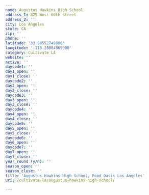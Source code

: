 ```yaml
---
name: Augustus Hawkins High School
address_1: 825 West 60th Street
address_2: ''
city: Los Angeles
state: CA
zip: ''
phone: ''
latitude: '33.98552749000'
longitude: '-118.28804869000'
category: Cultivate LA
website: ''
active: ''
daycode1: ''
day1_open: ''
day1_close: ''
daycode2: ''
day2_open: ''
day2_close: ''
daycode3: ''
day3_open: ''
day3_close: ''
daycode4: ''
day4_open: ''
day4_close: ''
daycode5: ''
day5_open: ''
day5_close: ''
daycode6: ''
day6_open: ''
daycode7: ''
day7_open: ''
day7_close: ''
year_round (y/n): ''
season_open: ''
season_close: ''
title: 'Augustus Hawkins High School, Food Oasis Los Angeles'
uri: /cultivate-la/augustus-hawkins-high-school/

---
```

